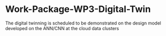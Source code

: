 # Work-Package-WP3-Digital-Twin
The digital twinning is scheduled to be demonstrated on the design model developed on the ANN/CNN at the cloud data clusters
